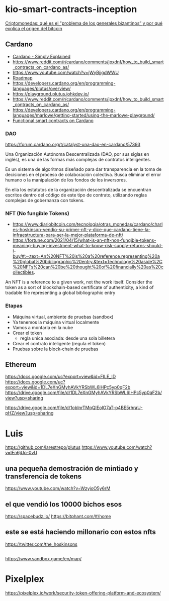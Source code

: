 # kio-smart-contracts-inception
[Criptomonedas: qué es el "problema de los generales bizantinos” y por qué explica el origen del bitcoin](https://www.bbc.com/mundo/noticias-51380491)


## Cardano
- [Cardano - Simply Explained](https://www.youtube.com/watch?v=Do8rHvr65ZA)
- https://www.reddit.com/r/cardano/comments/jpxdnf/how_to_build_smart_contracts_on_cardano_as/
- https://www.youtube.com/watch?v=jWyBjjgdWWU
- [Roadmap](https://roadmap.cardano.org/en/goguen/)
- https://developers.cardano.org/en/programming-languages/plutus/overview/
- https://playground.plutus.iohkdev.io/
- https://www.reddit.com/r/cardano/comments/jpxdnf/how_to_build_smart_contracts_on_cardano_as/
- https://developers.cardano.org/en/programming-languages/marlowe/getting-started/using-the-marlowe-playground/
- [Functional smart contracts on Cardano](https://www.youtube.com/watch?v=MpWeg6Fg0t8)

### DAO

https://forum.cardano.org/t/catalyst-una-dao-en-cardano/57393

Una Organización Autónoma Descentralizada (DAO, por sus siglas en inglés), es una de las formas más complejas de contratos inteligentes.

Es un sistema de algoritmos diseñado para dar transparencia en la toma de decisiones en el proceso de colaboración colectiva. Busca eliminar el error humano o la manipulación de los fondos de los inversores.

En ella los estatutos de la organización descentralizada se encuentran escritos dentro del código de este tipo de contrato, utilizando reglas complejas de gobernanza con tokens.

### NFT (No fungible Tokens)
- https://www.diariobitcoin.com/tecnologia/otras_monedas/cardano/charles-hoskinson-vendio-su-primer-nft-y-dice-que-cardano-tiene-la-infraestructura-para-ser-la-mejor-plataforma-de-nft/
- https://fortune.com/2021/04/15/what-is-an-nft-non-fungible-tokens-meaning-buying-investment-what-to-know-risk-supply-returns-should-i-buy/#:~:text=An%20NFT%20is%20a%20reference,representing%20a%20global%20bibliographic%20entry.&text=Technology%20aside%2C%20NFTs%20can%20be%20thought%20of%20financially%20as%20collectibles.

An NFT is a reference to a given work, not the work itself. Consider the token as a sort of blockchain-based certificate of authenticity, a kind of tradable file representing a global bibliographic entry

### Etapas
- Máquina virtual, ambiente de pruebas (sandbox)
- Ya tenemos la máquina virtual localmente
- Vamos a montarla en la nube
- Crear el token 
  - regla unica asociada: desde una sola billetera
- Crear el contrato inteligente (regula el token)
- Pruebas sobre la block-chain de pruebas

## Ethereum

https://docs.google.com/uc?export=view&id=FILE_ID
https://docs.google.com/uc?export=view&id=1DL7eXnGMyhAVkYRSbWL6IHPc5yp0qF2b
https://drive.google.com/file/d/1DL7eXnGMyhAVkYRSbWL6IHPc5yp0qF2b/view?usp=sharing


https://drive.google.com/file/d/1oblnrTMpQIEolO7aT-p4BE5rhraU-pHZ/view?usp=sharing

# Luis
 https://github.com/larestrepo/plutus
 https://www.youtube.com/watch?v=IEn6jUo-0vU
 
## una pequeña demostración de mintiado y transferencia de tokens
 https://www.youtube.com/watch?v=WzyjoO5y6rM
 
## el que vendió los 10000 bichos esos
 https://spacebudz.io/
 https://bitphant.com/#/home

## este se está haciendo millonario con estos nfts
 https://twitter.com/the_hoskinsons

##
 https://www.sandbox.game/en/map/

# Pixelplex
https://pixelplex.io/work/security-token-offering-platform-and-ecosystem/